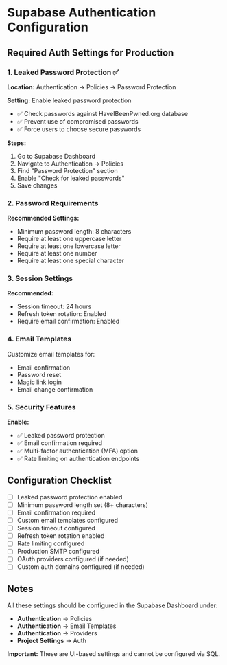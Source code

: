 # Supabase Authentication Configuration

## Required Auth Settings for Production

### 1. Leaked Password Protection ✅

**Location:** Authentication → Policies → Password Protection

**Setting:** Enable leaked password protection
- ✅ Check passwords against HaveIBeenPwned.org database
- ✅ Prevent use of compromised passwords
- ✅ Force users to choose secure passwords

**Steps:**
1. Go to Supabase Dashboard
2. Navigate to Authentication → Policies
3. Find "Password Protection" section
4. Enable "Check for leaked passwords"
5. Save changes

### 2. Password Requirements

**Recommended Settings:**
- Minimum password length: 8 characters
- Require at least one uppercase letter
- Require at least one lowercase letter
- Require at least one number
- Require at least one special character

### 3. Session Settings

**Recommended:**
- Session timeout: 24 hours
- Refresh token rotation: Enabled
- Require email confirmation: Enabled

### 4. Email Templates

Customize email templates for:
- Email confirmation
- Password reset
- Magic link login
- Email change confirmation

### 5. Security Features

**Enable:**
- ✅ Leaked password protection
- ✅ Email confirmation required
- ✅ Multi-factor authentication (MFA) option
- ✅ Rate limiting on authentication endpoints

## Configuration Checklist

- [ ] Leaked password protection enabled
- [ ] Minimum password length set (8+ characters)
- [ ] Email confirmation required
- [ ] Custom email templates configured
- [ ] Session timeout configured
- [ ] Refresh token rotation enabled
- [ ] Rate limiting configured
- [ ] Production SMTP configured
- [ ] OAuth providers configured (if needed)
- [ ] Custom auth domains configured (if needed)

## Notes

All these settings should be configured in the Supabase Dashboard under:
- **Authentication** → Policies
- **Authentication** → Email Templates
- **Authentication** → Providers
- **Project Settings** → Auth

**Important:** These are UI-based settings and cannot be configured via SQL.
